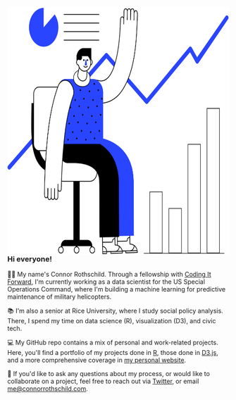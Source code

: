<img align="right" src="https://raw.githubusercontent.com/connorrothschild/connorrothschild/master/illustration.png" alt="Illustration of me looking at some stats and graphs!" width=666px height=562px/>

### Hi everyone!

👋🏼 My name's Connor Rothschild. Through a fellowship with [Coding It Forward](https://www.codingitforward.com/), I'm currently working as a data scientist for the US Special Operations Command, where I'm building a machine learning for predictive maintenance of military helicopters.  

📚 I'm also a senior at Rice University, where I study social policy analysis. There, I spend my time on data science (R), visualization (D3), and civic tech.

💻 My GitHub repo contains a mix of personal and work-related projects. Here, you'll find a portfolio of my projects done in [R](https://github.com/connorrothschild/R), those done in [D3.js](https://github.com/connorrothschild/D3.js), and a more comprehensive coverage in [my personal website](https://github.com/connorrothschild/connorrothschild.com). 

📩 If you'd like to ask any questions about my process, or would like to collaborate on a project, feel free to reach out via [Twitter](https://twitter.com/CL_Rothschild), or email [me@connorrothschild.com](mailto:me@connorrothschild.com).

